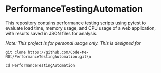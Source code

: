 # PerformanceTestingAutomation
This repository contains performance testing scripts using pytest to evaluate load time, memory usage, and CPU usage of a web application, with results saved in JSON files for analysis.

<p><i>Note: This project is for personal usage only. This is designed for </i></p>

<pre><code id="code-block">git clone https://github.com/Code-Me-N0t/PerformanceTestingAutomation.git\n</code></pre>
<pre><code id="code-block">cd PerformanceTestingAutomation</code></pre>
